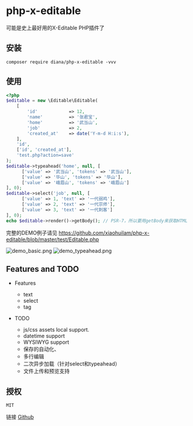 # php-x-editable

可能是史上最好用的X-Editable PHP插件了

## 安装

```
composer require diana/php-x-editable -vvv
```


## 使用

```php
<?php
$editable = new \Editable\Editable(
    [
        'id'            => 12,
        'name'          => '张君宝',
        'home'          => '武当山',
        'job'           => 2,
        'created_at'    => date('Y-m-d H:i:s'),
    ], 
    'id', 
    ['id', 'created_at'], 
    'test.php?action=save'
);
$editable->typeahead('home', null, [
      ['value' => '武当山', 'tokens' => '武当山'],
      ['value' => '华山', 'tokens' => '华山'],
      ['value' => '峨眉山', 'tokens' => '峨眉山']
], 0);
$editable->select('job', null, [
      ['value' => 1, 'text' => '一代弱鸡'],
      ['value' => 2, 'text' => '一代宗师'],
      ['value' => 3, 'text' => '一代刺客']
], 0);
echo $editable->render()->getBody(); // PSR-7，所以要用getBody来获取HTML
```

完整的DEMO例子请见 https://github.com/xiaohuilam/php-x-editable/blob/master/test/Editable.php

![demo_basic.png](https://i.loli.net/2017/11/08/5a02eda96db8b.png)
![demo_typeahead.png](https://i.loli.net/2017/11/08/5a030b7c4b6ad.png)


## Features and TODO

 - Features
     - text 
     - select 
     - tag

 - TODO
     - js/css assets local support.
     - datetime support
     - WYSIWYG support
     - 保存的自动化、
     - 多行编辑
     - 二次异步加载（针对select和typeahead）
     - 文件上传和预览支持


## 授权

```
MIT
```

 链接 [Github](https://github.com/xiaohuilam/php-x-editable)
